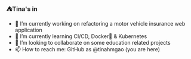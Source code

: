 ### ⛺️Tina's in

<!--
**tinahmgao/tinahmgao** is a ✨ _special_ ✨ repository because its `README.md` (this file) appears on your GitHub profile.

Here are some ideas to get you started:

- 🔭 I’m currently working on ...
- 🌱 I’m currently learning ...
- 👯 I’m looking to collaborate on ...
- 🤔 I’m looking for help with ...
- 💬 Ask me about ...
- 📫 How to reach me: ...
- 😄 Pronouns: ...
- ⚡ Fun fact: ...
-->

- :dart: I’m currently working on refactoring a motor vehicle insurance web application
- 🌱 I’m currently learning CI/CD, Docker:dolphin: & Kubernetes
- 👯 I’m looking to collaborate on some education related projects
- 📫 How to reach me: GitHub as @tinahmgao (you are here)
